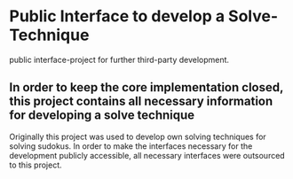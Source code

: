 ﻿# Public Interface to develop a Solve-Technique

public interface-project for further third-party development.

## In order to keep the core implementation closed, this project contains all necessary information for developing a solve technique

Originally this project was used to develop own solving techniques for solving sudokus.
In order to make the interfaces necessary for the development publicly accessible, all necessary interfaces were outsourced to this project.
